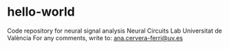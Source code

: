 # hello-world
Code repository for neural signal analysis
Neural Circuits Lab
Universitat de València
For any comments, write to: ana.cervera-ferri@uv.es
